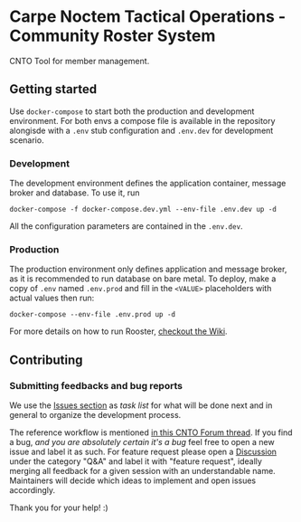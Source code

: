 # Carpe Noctem Tactical Operations - Community Roster System

CNTO Tool for member management.

## Getting started

Use `docker-compose` to start both the production and development environment. For both envs a compose file is available in the repository alongisde with a `.env` stub configuration and `.env.dev` for development scenario.

### Development

The development environment defines the application container, message broker and database. To use it, run

`docker-compose -f docker-compose.dev.yml --env-file .env.dev up -d`

All the configuration parameters are contained in the `.env.dev`.

### Production

The production environment only defines application and message broker, as it is recommended to run database on bare metal. To deploy, make a copy of `.env` named `.env.prod` and fill in the `<VALUE>` placeholders with actual values then run:

`docker-compose --env-file .env.prod up -d`

For more details on how to run Rooster, [checkout the Wiki](https://github.com/CntoDev/rooster/wiki/Getting-started).

## Contributing

### Submitting feedbacks and bug reports

We use the [Issues section](https://github.com/CntoDev/rooster/issues) as _task list_ for what will be done next and in general to organize the development process.

The reference workflow is mentioned [in this CNTO Forum thread](https://www.carpenoctem.co/forums/m/26081621/viewthread/33652123-research-development-branch-101). If you find a bug, _and you are absolutely certain it's a bug_ feel free to open a new issue and label it as such. For feature request please open a [Discussion](https://github.com/CntoDev/rooster/discussions) under the category "Q&A" and label it with "feature request", ideally merging all feedback for a given session with an understandable name. Maintainers will decide which ideas to implement and open issues accordingly.

Thank you for your help! :)
